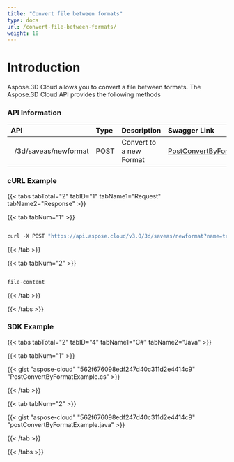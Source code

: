 ```yaml
---
title: "Convert file between formats"
type: docs
url: /convert-file-between-formats/
weight: 10
---
```


# **Introduction**
Aspose.3D Cloud allows you to convert a file between formats. The Aspose.3D Cloud API provides the following methods
### **API Information**

|**API**|**Type**|**Description**|**Swagger Link**|
| :- | :- | :- | :- |
|` `/3d/saveas/newformat|POST|Convert to a new Format|[PostConvertByFormat](https://apireference.aspose.cloud/3d/#/OpenSave/PostConvertByFormat)|
### **cURL Example**
{{< tabs tabTotal="2" tabID="1" tabName1="Request" tabName2="Response" >}}

{{< tab tabNum="1" >}}

```java

curl -X POST "https://api.aspose.cloud/v3.0/3d/saveas/newformat?name=test.collada&newformat=amf&newfilename=test.amf&IsOverwrite=false" -H "accept: application/json" -H "authorization: Bearer eyJhbGciOiJSUzI1NiIsInR5cCI6IkpXVCJ9.eyJuYmYiOjE1NzEzMDM4MjAsImV4cCI6MTU3MTM5MDIyMCwiaXNzIjoiaHR0cHM6Ly9hcGkuYXNwb3NlLmNsb3VkIiwiYXVkIjpbImh0dHBzOi8vYXBpLmFzcG9zZS5jbG91ZC9yZXNvdXJjZXMiLCJhcGkucGxhdGZvcm0iLCJhcGkucHJvZHVjdHMiXSwiY2xpZW50X2lkIjoiNzg5NDZmYjQtM2JkNC00ZDNlLWIzMDktZjllMmZmOWFjNmY5IiwiY2xpZW50X2lkU3J2SWQiOiIiLCJzY29wZSI6WyJhcGkucGxhdGZvcm0iLCJhcGkucHJvZHVjdHMiXX0.cRdWGHMKANFDBgrk7ztxWuTVEP5S5K7g5NA0ChHn_TOTLCb9LY0nR-WFjDSrDzWVanXJBKjn-JSdfaSOJhtkfYoTmXp2GsTtSl81txAp7_2LVJivVEdwVREnDBPlI8OBtNT8ZXfg4iYXjkrwqe2ZYqnRXtDDizXNoFlN-4KqBxqM9nu2Cf3SI35-qCmqBPEikSfJnYYX8T04Y6ZfhOJWMbvVMXJGJnjHhZGw8dHkssVv00qw-whyvZxAHFAyVaMIndJtMYHc7ypu5R4V-Gw9eNd9R1IbEgSQfDp9Onhu5qq4a_2-FN-3T0-Xr9I1BX_Z46SYLI36WJJr77Us3PdJFQ"

```

{{< /tab >}}

{{< tab tabNum="2" >}}

```java

file-content

```

{{< /tab >}}

{{< /tabs >}}
### **SDK Example**
{{< tabs tabTotal="2" tabID="4" tabName1="C#" tabName2="Java" >}}

{{< tab tabNum="1" >}}

{{< gist "aspose-cloud" "562f676098edf247d40c311d2e4414c9" "PostConvertByFormatExample.cs" >}}

{{< /tab >}}

{{< tab tabNum="2" >}}

{{< gist "aspose-cloud" "562f676098edf247d40c311d2e4414c9" "postConvertByFormatExample.java" >}}

{{< /tab >}}

{{< /tabs >}}
